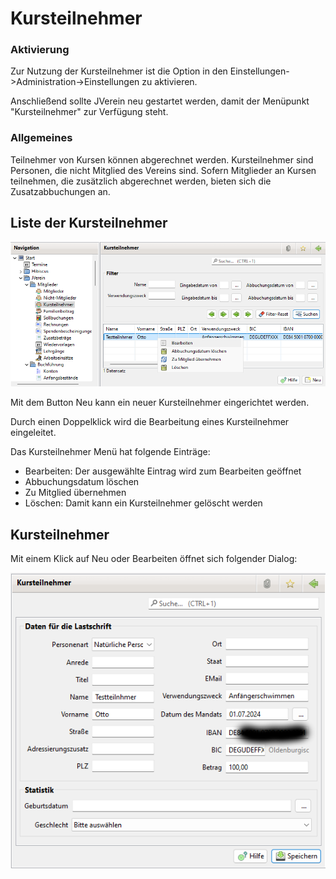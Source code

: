 # Kursteilnehmer

### Aktivierung

Zur Nutzung der Kursteilnehmer ist die Option in den Einstellungen->Administration->Einstellungen zu aktivieren.

Anschließend sollte JVerein neu gestartet werden, damit der Menüpunkt "Kursteilnehmer" zur Verfügung steht.

### Allgemeines

Teilnehmer von Kursen können abgerechnet werden. Kursteilnehmer sind Personen, die nicht Mitglied des Vereins sind. Sofern Mitglieder an Kursen teilnehmen, die zusätzlich abgerechnet werden, bieten sich die Zusatzabbuchungen an.

## Liste der Kursteilnehmer

![](../../../v3.0.x/mitglieder/img/KursteilnehmerListeView.png)

Mit dem Button Neu kann ein neuer Kursteilnehmer eingerichtet werden.

Durch einen Doppelklick wird die Bearbeitung eines Kursteilnehmer eingeleitet.

Das Kursteilnehmer Menü hat folgende Einträge:

* Bearbeiten: Der ausgewählte Eintrag wird zum Bearbeiten geöffnet
* Abbuchungsdatum löschen
* Zu Mitglied übernehmen
* Löschen: Damit kann ein Kursteilnehmer gelöscht werden

## Kursteilnehmer

Mit einem Klick auf Neu oder Bearbeiten öffnet sich folgender Dialog:

![](../../../v3.0.x/mitglieder/img/KursteilnehmerView.png)
